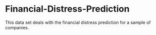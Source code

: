# Financial-Distress-Prediction
This data set deals with the financial distress prediction for a sample of companies.
